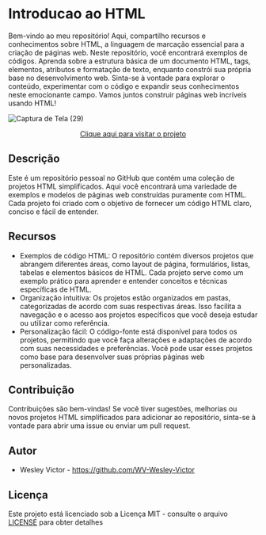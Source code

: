 # Introducao ao HTML
 Bem-vindo ao meu repositório! Aqui, compartilho recursos e conhecimentos sobre HTML, a linguagem de marcação essencial para a criação de páginas web. Neste repositório, você encontrará exemplos de códigos. Aprenda sobre a estrutura básica de um documento HTML, tags, elementos, atributos e formatação de texto, enquanto constrói sua própria base no desenvolvimento web. Sinta-se à vontade para explorar o conteúdo, experimentar com o código e expandir seus conhecimentos neste emocionante campo. Vamos juntos construir páginas web incríveis usando HTML!

![Captura de Tela (29)](https://github.com/WV-Wesley-Victor/Introducao-ao-HTML/assets/137107062/5222ab90-59de-4eff-8ac5-75d993d5ef57)

<p align="center">
  <a href="https://wv-wesley-victor.github.io/Introducao-ao-HTML/" target="_blank">Clique aqui para visitar o projeto</a>
</p>

## Descrição
Este é um repositório pessoal no GitHub que contém uma coleção de projetos HTML simplificados. Aqui você encontrará uma variedade de exemplos e modelos de páginas web construídas puramente com HTML. Cada projeto foi criado com o objetivo de fornecer um código HTML claro, conciso e fácil de entender.

## Recursos
* Exemplos de código HTML: O repositório contém diversos projetos que abrangem diferentes áreas, como layout de página, formulários, listas, tabelas e elementos básicos de HTML. Cada projeto serve como um exemplo prático para aprender e entender conceitos e técnicas específicas de HTML.
* Organização intuitiva: Os projetos estão organizados em pastas, categorizadas de acordo com suas respectivas áreas. Isso facilita a navegação e o acesso aos projetos específicos que você deseja estudar ou utilizar como referência.
* Personalização fácil: O código-fonte está disponível para todos os projetos, permitindo que você faça alterações e adaptações de acordo com suas necessidades e preferências. Você pode usar esses projetos como base para desenvolver suas próprias páginas web personalizadas.

## Contribuição
Contribuições são bem-vindas! Se você tiver sugestões, melhorias ou novos projetos HTML simplificados para adicionar ao repositório, sinta-se à vontade para abrir uma issue ou enviar um pull request.

## Autor
* Wesley Victor - https://github.com/WV-Wesley-Victor

## Licença
Este projeto está licenciado sob a Licença MIT - consulte o arquivo [LICENSE](LICENSE)  para obter detalhes

